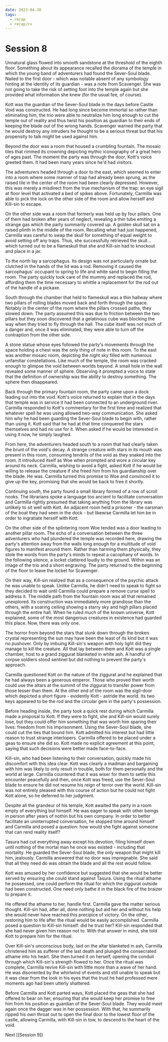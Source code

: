 ```yaml
---
date: 2023-04-30
tags:
  - recap
  - recap/cv
---
```

# Session 8

Unnatural glass flowed into smooth sandstone at the threshold of the eighth floor. Something about its appearance recalled the diorama of the temple in which the young band of adventurers had found the Sever-Soul blade. Nailed to the first door - which was notable absent of any symbology hinting at the identity of its guardian - was a note from Scavenger. She was not going to take the risk of setting foot into the temple again but she provided what information she knew (for the usual fee, of course).

Kott was the guardian of the Sever-Soul blade in the days before Castle Void was constructed. He had long since become immortal so rather than eliminating him, the trio were able to neutralize him long enough to cut the temple out of reality and thus twist his position as guardian to their ends of keeping the blade out of the wrong hands. Scavenger warned the party that he would destroy any intruders he thought to be a serious threat but that his propensity to talk might be used against him.

Beyond the door was a room that housed a crumbling fountain. The mosaic tiles that rimmed its crowning depicting mythic iconography of a great hero of ages past. The moment the party was through the door, Kott's voice greeted them. It had been many years since he'd had visitors.

The adventurers headed through a door to the east, which seemed to enter into a room where some manner of trap had already been sprung, as the raised tile in the center of the room had been clearly depressed. However, this was merely a misdirect from the true mechanism of the trap: an eye sigil at floor level that activated a bed of spikes above. Fortunately, Carmilla was able to pick the lock on the other side of the room and allow herself and Kill-sin to escape.

On the other side was a room that formerly was held up by four pillars. One of them had broken after years of neglect, revealing a thin tube emiting a strange gas which the party summarily covered up. A golden skull sat on a raised plinth in the middle of the room. Recalling what had just happened, Carmilla was careful to swap the skull for something of equal weight to avoid setting off any traps. Thus, she successfully retrieved the skull... which turned out to be a flameskull that she and Kill-sin had to knockout and place in a jar.

To the north lay a sarcophagus. Its design was not particularly ornate but clutched in the hands of the lid was a rod. Removing it caused the sarcophagus' occupant to spring to life and white sand to begin filling the room. The party quickly took care of the mummy and replaced the rod, affording them the time necessary to whittle a replacement for the rod out of the handle of a pickaxe.

South through the chamber that held to flameskull was a thin hallway where two pillars of rolling blades moved back and forth through the space. Notably in the center of the room where the pillars crossed paths, they slowed down. The party assumed this was due to friction between the two pillars but they soon discovered that a gelatinous cube was blocking the way when they tried to fly through the hall. The cube itself was not much of a danger and, once it was eliminated, they were able to turn off the contraption from the other side.

A stone statue whose eyes followed the party's movements through the space holding a chest was the only thing of note in this room. To the east was another mosaic room, depicting the night sky filled with numerous unfamiliar constellations. Like much of the temple, the room was cracked enough to glimpse the void between worlds beyond. A small hole in the wall revealed some manner of sphere. Observing it prompted a voice to state that the definition of ownership was the ability to destroy something. The sphere then disappeared.

Back through the primary fountain room, the party came upon a dock leading out into the void. Kott's voice returned to explain that in the days that temple was in service it had been connected to an underground river. Carmilla responded to Kott's commentary for the first time and realized that whatever spell he was using allowed two-way communication. She asked him why he had been guarding the Sever-Soul blade to begin with, rather than using it. Kott said that he had at that time conquered the stars themselves and had no use for it. When asked if he would be interested in using it now, he simply laughed.

From here, the adventurers headed south to a room that had clearly taken the brunt of the void's decay. A strange creature with stars in its mouth was present in this room, consuming tendrils of the void as they snaked into the room. It introduced itself as Woe when prompted and wore a circular key around its neck. Carmilla, wishing to avoid a fight, asked Kott if he would be willing to release the creature if she freed him from his guardianship over the blade. He was. Carmilla turned this promise to Woe and convinced it to give up the key, promising that she would be back to free it shortly.

Continuing south, the party found a small library formed of a row of scroll nooks. The librarians spoke a language too ancient to facilitate conversation and Carmilla rightly presumed that taking anything from the library was unlikely to sit well with Kott. An adjacent room held a prisoner - the oarsman of the boat they had seen in the dock - but likewise Carmilla let him be in order to ingratiate herself with Kott.

On the other side of the splintering room Woe tended was a door leading to another pillar room. The echo of a conversation between the three adventurers who had plundered the temple was recorded here, drawing the party's attention away from the walls long enough for a multitude of void figures to manifest around them. Rather than harming them physically, they stole the words from the party's minds to repeat a cacophany of words. In the following silence, a locket clattered loudly to the ground. Within was an image of the trio and a short engraving. The party returned to the beginning of the floor to leave the locket for Scavenger.

On their way, Kill-sin realized that as a consequence of the psychic attack he was unable to speak. Unlike Carmilla, he didn't need to speak to fight so they decided to wait until Carmilla could prepare a remove curse spell to address it. The middle path from the fountain room was all that remained unexplored. Its construction was immediately more grandiose than the others, with a soaring ceiling showing a starry sky and high pillars placed through the entire hall. When he ruled much of the known universe, Kott explained, some of the most dangerous creatures in existence had guarded this place. Now, there was only one.

The horror from beyond the stars that slunk down through the broken crystal representing the sun may have been the least of its kind but it was no pushover. Only by imbuing Kill-sin's weapon with holy light did they manage to kill the creature. All that lay between them and Kott was a single chamber, host to a grand ziggurat blanketed in white ash. A handful of corpse soldiers stood sentinel but did nothing to prevent the party's approach.

Carmilla questioned Kott on the nature of the ziggurat and he explained that he had always been a generous emperor. Those who proved their worth could use the altars at the summit of the ziggurat to transfer power from those lesser than them. At the other end of the room was the sigil-door which depicted a short figure - evidently Kott - astride the world. Its two keys appeared to be the rod and the circular gem in the party's possession.

Before heading inside, the party took a quick rest during which Carmilla made a proposal to Kott. If they were to fight, she and Kill-sin would surely lose, but they could offer him something that was worth him sparing their lives: freedom from his imprisonment. Using the Sever-Soul blade, she could cut the ties that bound him. Kott admitted his interest but had little reason to trust strange interlopers. Carmilla offered to be placed under a geas to ensure she did so. Kott made no explicit agreement at this point, saying that such decisions were better made face-to-face.

Kill-sin, who had been listening to their conversation, quickly made his discomfort with this idea clear. Kott was clearly a madman and bargaining with him was likely to only result in trouble, both for them personally and the world at large. Carmilla countered that it was wiser for them to settle this encounter peacefully and then, once Kott was freed, use the Sever-Soul blade to ensure he did not resume his reign of terror over the world. Kill-sin was not entirely pleased with this course of action but he could not fight Kott alone, so he deferred to her judgment.

Despite all the grandeur of his temple, Kott awaited the party in a room empty of everything but himself. He was eager to speak with other beings in person after years of nothin but his own company. In order to better facilitate an uninterrupted conversation, he stopped time around himself and Carmilla and posed a question: how would she fight against someone that can rend reality itself?

Tasura had cut everything away except his devotion, filing himself down until nothing of the mortal man he once was existed - including that mortality. He guarded the Sever-Soul blade, the only weapon that might kill him, jealously. Carmilla answered that no door was impregnable. She said that all they need do was obtain the blade and all the rest would follow.

Kott was amused by her confidence but suggested that she would be better served by ensuring she could stand against Tasura. Using the ritual athame he possessed, one could perform the ritual for which the ziggurat outside had been constructed. One need only bathe it in the black fire of the braizer to prepare it.

He offered the athame to her, handle first. Carmilla gave the matter serious thought. Kill-sin had, after all, done nothing but aid her and without his help she would never have reached this precipice of victory. On the other, restoring him to life after the ritual would be easily accomplished. Carmilla posed a question to Kill-sin himself: did he trust her? Kill-sin responded that she had never given him reason not to. With that answer in mind, she told Kott to prepare him for the ritual.

Over Kill-sin's unconscious body, laid on the altar blanketed in ash, Carmilla christened him as sufferer of the last death and plunged the consecrated athame into his heart. She then turned it on herself, opening the conduit through which Kill-sin's strength flowed to her. Once the ritual was complete, Carmilla revive Kill-sin with little more than a wave of her hand. He was disoriented by the whirlwind of events and still unable to speak but it was clear from the look in his eyes that the trust he had professed mere moments ago had been utterly shattered.

Before Carmilla and Kott parted ways, Kott placed the geas that she had offered to bear on her, ensuring that she would keep her promise to free him from his position as guardian of the Sever-Soul blade. They would meet again once the dagger was in her possession. With that, he summarily ripped his own throat out to open the final door to the lowest floor of the castle, allowing Carmilla, with Kill-sin in tow, to descend to the heart of the void.

Next
[[Session 9]]